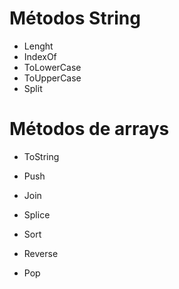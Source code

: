 # Métodos String

- Lenght
- IndexOf
- ToLowerCase
- ToUpperCase
- Split

# Métodos de arrays

- ToString
- Push
- Join
- Splice

- Sort
- Reverse
- Pop
